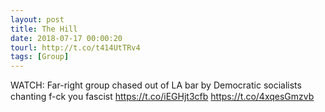 ```yaml
---
layout: post
title: The Hill
date: 2018-07-17 00:00:20
tourl: http://t.co/t414UtTRv4
tags: [Group]
---
```

WATCH: Far-right group chased out of LA bar by Democratic socialists chanting f-ck you fascist https://t.co/iEGHjt3cfb https://t.co/4xqesGmzvb
